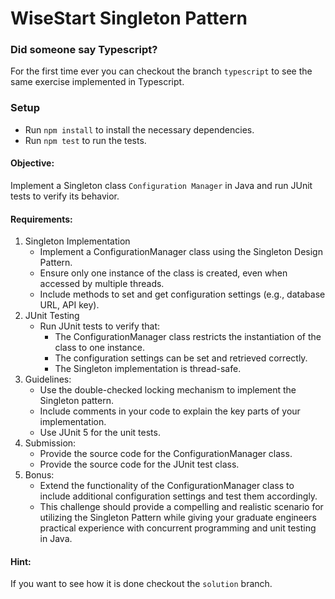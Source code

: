 # WiseStart Singleton Pattern

### Did someone say Typescript?
For the first time ever you can checkout the branch `typescript` to see the same exercise implemented in Typescript.

### Setup
* Run `npm install` to install the necessary dependencies.
* Run `npm test` to run the tests.

#### Objective:
Implement a Singleton class `Configuration Manager` in Java and run JUnit tests to verify its behavior.

#### Requirements:
1. Singleton Implementation
   - Implement a ConfigurationManager class using the Singleton Design Pattern.
   - Ensure only one instance of the class is created, even when accessed by multiple threads.
   - Include methods to set and get configuration settings (e.g., database URL, API key).
2. JUnit Testing
   - Run JUnit tests to verify that:
     - The ConfigurationManager class restricts the instantiation of the class to one instance.
     - The configuration settings can be set and retrieved correctly.
     - The Singleton implementation is thread-safe.
3. Guidelines:
   - Use the double-checked locking mechanism to implement the Singleton pattern.
   - Include comments in your code to explain the key parts of your implementation.
   - Use JUnit 5 for the unit tests.
4. Submission:
   - Provide the source code for the ConfigurationManager class.
   - Provide the source code for the JUnit test class.
5. Bonus:
   - Extend the functionality of the ConfigurationManager class to include additional configuration settings and test them accordingly.
   - This challenge should provide a compelling and realistic scenario for utilizing the Singleton Pattern while giving your graduate engineers practical experience with concurrent programming and unit testing in Java.

#### Hint:
If you want to see how it is done checkout the `solution` branch.
